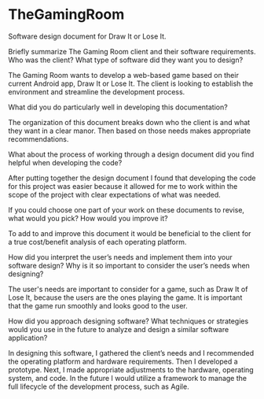 # TheGamingRoom
Software design document for Draw It or Lose It.

Briefly summarize The Gaming Room client and their software requirements. Who was the client? What type of software did they want you to design?

The Gaming Room wants to develop a web-based game based on their current Android app, Draw It or Lose It. The client is looking to establish the environment and streamline the development process.

What did you do particularly well in developing this documentation?

The organization of this document breaks down who the client is and what they want in a clear manor. Then based on those needs makes appropriate recommendations.

What about the process of working through a design document did you find helpful when developing the code?

After putting together the design document I found that developing the code for this project was easier because it allowed for me to work within the scope of the project with clear expectations of what was needed.  

If you could choose one part of your work on these documents to revise, what would you pick? How would you improve it?

To add to and improve this document it would be beneficial to the client for a true cost/benefit analysis of each operating platform.

How did you interpret the user’s needs and implement them into your software design? Why is it so important to consider the user’s needs when designing?

The user's needs are important to consider for a game, such as Draw It of Lose It, because the users are the ones playing the game. It is important that the game run smoothly and looks good to the user.

How did you approach designing software? What techniques or strategies would you use in the future to analyze and design a similar software application?

In designing this software, I gathered the client’s needs and I recommended the operating platform and hardware requirements. Then I developed a prototype. Next, I made appropriate adjustments to the hardware, operating system, and code. In the future I would utilize a framework to manage the full lifecycle of the development process, such as Agile.
